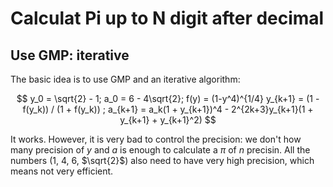# Calculat Pi up to N digit after decimal
## Use GMP: iterative 
The basic idea is to use GMP and an iterative algorithm:

$$
y_0 = \sqrt{2} - 1; a_0 = 6 - 4\sqrt{2};
f(y) = (1-y^4)^{1/4}
y_{k+1} = (1 -f(y_k)) / (1 + f(y_k)) ; a_{k+1} = a_k(1 + y_{k+1})^4 - 2^{2k+3}y_{k+1}(1 + y_{k+1} + y_{k+1}^2)
$$

It works.  However, it is very bad to control the precision: we don't how many precision of $y$ and $a$ is enough to calculate a $\pi$ of $n$ precisin. All the numbers (1, 4, 6, $\sqrt{2}$) also need to have very high precision, which means not very efficient. 

